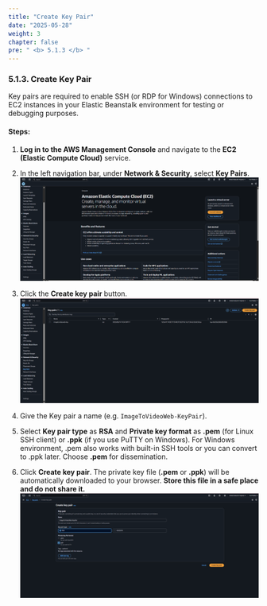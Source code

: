```yaml
---
title: "Create Key Pair"
date: "2025-05-28"
weight: 3
chapter: false
pre: " <b> 5.1.3 </b> "
---
```


### 5.1.3. Create Key Pair

Key pairs are required to enable SSH (or RDP for Windows) connections to EC2 instances in your Elastic Beanstalk environment for testing or debugging purposes.

#### Steps:

1. **Log in to the AWS Management Console** and navigate to the **EC2 (Elastic Compute Cloud)** service.

2. In the left navigation bar, under **Network & Security**, select **Key Pairs**.
![Giao diện cây thư mục trong S3 Console](/images/2.prerequisite/anh14.png)
3. Click the **Create key pair** button.
![Giao diện cây thư mục trong S3 Console](/images/2.prerequisite/anh15.png)
4. Give the Key pair a name (e.g. `ImageToVideoWeb-KeyPair`).

5. Select **Key pair type** as **RSA** and **Private key format** as **.pem** (for Linux SSH client) or **.ppk** (if you use PuTTY on Windows). For Windows environment, .pem also works with built-in SSH tools or you can convert to .ppk later. Choose **.pem** for dissemination.
6. Click **Create key pair**. The private key file (**.pem** or **.ppk**) will be automatically downloaded to your browser. **Store this file in a safe place and do not share it.**
![Giao diện cây thư mục trong S3 Console](/images/2.prerequisite/anh16.png)